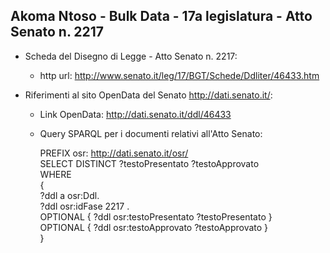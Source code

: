 ## Akoma Ntoso - Bulk Data - 17a legislatura - Atto Senato n. 2217 ##

* Scheda del Disegno di Legge - Atto Senato n. 2217:
	* http url: http://www.senato.it/leg/17/BGT/Schede/Ddliter/46433.htm

* Riferimenti al sito OpenData del Senato http://dati.senato.it/:
	* Link OpenData: http://dati.senato.it/ddl/46433
	* Query SPARQL per i documenti relativi all'Atto Senato:

        PREFIX osr: <http://dati.senato.it/osr/>  
		SELECT DISTINCT ?testoPresentato ?testoApprovato  
		WHERE  
		{  
		    ?ddl a osr:Ddl.  
		    ?ddl osr:idFase 2217 .  
		    OPTIONAL { ?ddl osr:testoPresentato ?testoPresentato }  
		    OPTIONAL { ?ddl osr:testoApprovato ?testoApprovato }  
		}
		